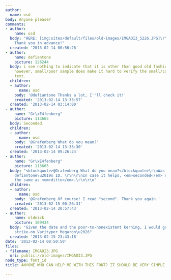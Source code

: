 ```yaml
---
author:
  name: osd
body: Anyone please?
comments:
- author:
    name: osd
  body: "HERE: [img:sites/default/files/old-images/IMGAOI3_5226.JPG]\r\n\r\nAnyone?
    Thank you in advance!"
  created: '2013-02-14 00:56:26'
- author:
    name: defiantone
    picture: 126244
  body: i see nothing to indicate that it is other than good old fashioned Helvetica.
    however, small/poor sample does make it hard to verify the small/condensed/light
    text.
  children:
  - author:
      name: osd
    body: '@defiantone Thanks a lot, I''ll check it!'
    created: '2013-02-14 13:33:57'
  created: '2013-02-14 03:14:00'
- author:
    name: "Gr\xE4fenberg"
    picture: 113665
  body: Seconded.
  children:
  - author:
      name: osd
    body: '@Grafenberg What do you mean?'
    created: '2013-02-14 13:33:30'
  created: '2013-02-14 09:26:24'
- author:
    name: "Gr\xE4fenberg"
    picture: 113665
  body: "<blockquote>@Grafenberg What do you mean?</blockquote>\r\nWas agreeing with
    defiantone\u2019s ID. \r\n\r\nIn case it helps, <em>seconded</em> sort of means
    the same as <em>ditto</em>.\r\n\r\n"
  children:
  - author:
      name: osd
    body: '@Grafenberg Of course! I read "second". Thank you again.'
    created: '2013-02-15 00:26:31'
  created: '2013-02-14 20:57:43'
- author:
    name: oldnick
    picture: 109434
  body: "Given the date and the poor-to-nonexistent kerning, I would guess that it\u2019s
    strike-on Varityper Megaron\u2026"
  created: '2013-02-15 23:43:18'
date: '2013-02-14 00:50:50'
files:
- filename: IMGAOI3.JPG
  uri: public://old-images/IMGAOI3.JPG
node_type: font_id
title: ANYONE WHO CAN HELP ME WITH THIS FONT? IT SHOULD BE VERY SIMPLE!

---
```

